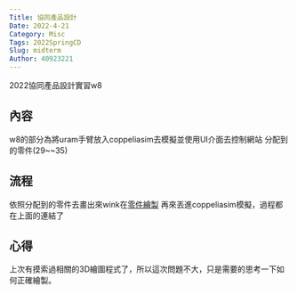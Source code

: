 ```yaml
---
Title: 協同產品設計
Date: 2022-4-21
Category: Misc
Tags: 2022SpringCD
Slug: midterm
Author: 40923221
---
```


2022協同產品設計實習w8

<!-- PELICAN_END_SUMMARY -->
內容
----

w8的部分為將uram手臂放入coppeliasim去模擬並使用UI介面去控制網站 分配到的零件(29~~35)

流程
----

依照分配到的零件去畫出來wink在[零件繪製] 再來丟進coppeliasim模擬，過程都在上面的連結了

心得
----

上次有摸索過相關的3D繪圖程式了，所以這次問題不大，只是需要的思考一下如何正確繪製。

[零件繪製]:https://40923223.github.io/cd2022/content/midterm.html
